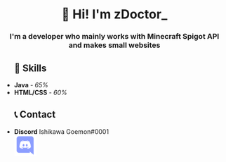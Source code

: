 <style>
  .contacts {
    display: flex;
  }
  .contacts p {
    position: absolute;
  }
</style>
<h1 align="center"><strong>👋 Hi! I'm zDoctor_</strong></h1>
<h3 align="center"><strong>I'm a developer who mainly works with Minecraft Spigot API and makes small websites</strong></h3>


<ul>
  <h2><strong>📡 Skills</strong></h2>
  <li><strong>Java</strong> - <i>65%</i></li>
  <li><strong>HTML/CSS</strong> - <i>60%</i></li>
</ul>


<ul>
  <h2><strong>📞 Contact</strong></h2>
  <div class="contacts">
    <p>
      <a href="https://t.me/zDoctor_Dev"><img src="Telegram-Icon.png" width="50" height="50" /></a>
    </p>
    <p>
      <a href="https://discordapp.com/users/603643099205599252"><img src="discord.png" width="50" height="50" /></a>
    </p>
  </div>
  <li><strong>Discord</strong> Ishikawa Goemon#0001</li>
</ul>

